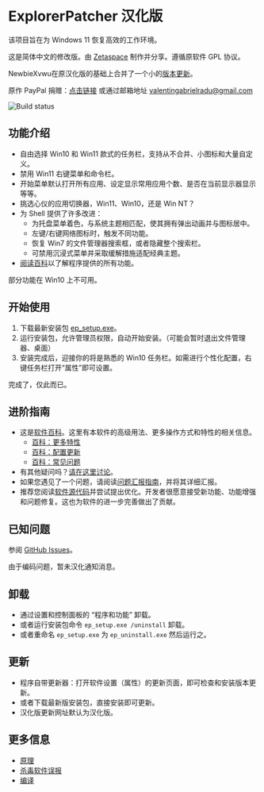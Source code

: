 # ExplorerPatcher 汉化版
该项目旨在为 Windows 11 恢复高效的工作环境。

这是简体中文的修改版。由 [Zetaspace](https://github.com/ZetaSp) 制作并分享。遵循原软件 GPL 协议。

NewbieXvwu在原汉化版的基础上合并了一个小的[版本更新](https://github.com/ZetaSp/ExplorerPatcher/pull/1)。

原作 PayPal 捐赠：[点击链接](https://www.paypal.com/donate?business=valentingabrielradu%40gmail.com&no_recurring=0&item_name=ExplorerPatcher&currency_code=EUR) 或通过邮箱地址 valentingabrielradu@gmail.com

![Build status](https://github.com/ZetaSp/ExplorerPatcher/actions/workflows/build.yml/badge.svg)

## 功能介绍

* 自由选择 Win10 和 Win11 款式的任务栏，支持从不合并、小图标和大量自定义。
* 禁用 Win11 右键菜单和命令栏。
* 开始菜单默认打开所有应用、设定显示常用应用个数、是否在当前显示器显示等等。
* 挑选心仪的应用切换器，Win11、Win10，还是 Win NT？
* 为 Shell 提供了许多改进：
  * 为托盘菜单着色，与系统主题相匹配，使其拥有弹出动画并与图标居中。
  * 左键/右键网络图标时，触发不同功能。
  * 恢复 Win7 的文件管理器搜索框，或者隐藏整个搜索栏。
  * 可禁用沉浸式菜单并采取缓解措施适配经典主题。
* [阅读百科](https://github.com/valinet/ExplorerPatcher/wiki/All-features)以了解程序提供的所有功能。

部分功能在 Win10 上不可用。

## 开始使用

1. 下载最新安装包 [ep_setup.exe](https://github.com/ZetaSp/ExplorerPatcher/releases/latest/download/ep_setup.exe)。
2. 运行安装包，允许管理员权限，自动开始安装。（可能会暂时退出文件管理器、桌面）
3. 安装完成后，迎接你的将是熟悉的 Win10 任务栏。如需进行个性化配置，右键任务栏打开“属性”即可设置。

完成了，仅此而已。

## 进阶指南

* 这是[软件百科](https://github.com/valinet/ExplorerPatcher/wiki)。这里有本软件的高级用法、更多操作方式和特性的相关信息。
  * [百科：更多特性](https://github.com/valinet/ExplorerPatcher/wiki/All-features)
  * [百科：配置更新](https://github.com/valinet/ExplorerPatcher/wiki/Configure-updates)
  * [百科：常见问题](https://github.com/valinet/ExplorerPatcher/wiki/Frequently-asked-questions)
* 有其他疑问吗？[请在这里讨论](https://github.com/valinet/ExplorerPatcher/discussions)。
* 如果您遇见了一个问题，请阅读[问题汇报指南](https://github.com/valinet/ExplorerPatcher/wiki/Reporting-problems)，并将其详细汇报。
* 推荐您阅读[软件源代码](https://github.com/valinet/ExplorerPatcher/tree/master)并尝试提出优化。开发者很愿意接受新功能、功能增强和问题修复。这也为软件的进一步完善做出了贡献。

## 已知问题

参阅 [GitHub Issues](https://github.com/valinet/ExplorerPatcher/issues)。

由于编码问题，暂未汉化通知消息。

## 卸载

* 通过设置和控制面板的 “程序和功能” 卸载。
* 或者运行安装包命令 `ep_setup.exe /uninstall` 卸载。
* 或者重命名 `ep_setup.exe` 为 `ep_uninstall.exe` 然后运行之。

## 更新

* 程序自带更新器：打开软件设置（属性）的更新页面，即可检查和安装版本更新。
* 或者下载最新版安装包，直接安装即可更新。
* 汉化版更新网址默认为汉化版。

## 更多信息

* [原理](https://github.com/valinet/ExplorerPatcher/wiki/How-does-it-work)
* [杀毒软件误报](https://github.com/valinet/ExplorerPatcher/wiki/Antivirus-false-positives)
* [编译](https://github.com/valinet/ExplorerPatcher/wiki/Compiling)
